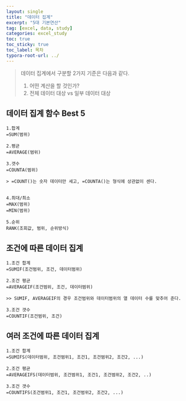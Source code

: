 ```yaml
---
layout: single
title: "데이터 집계"
excerpt: "5대 기본연산"
tag: [excel, data, study]
categories: excel_study
toc: true
toc_sticky: true
toc_label: 목차
typora-root-url: ../
---
```


>데이터 집계에서 구분할 2가지 기준은 다음과 같다.
>
>1. 어떤 계산을 할 것인가?
>2. 전체 데이터 대상 vs 일부 데이터 대상



## 데이터 집계 함수 Best 5

```excel
1.합계
=SUM(범위)

2.평균
=AVERAGE(범위)

3.갯수
=COUNTA(범위)

> =COUNT()는 숫자 데이터만 세고, =COUNTA()는 형식에 상관없이 센다. 


4.최대/최소
=MAX(범위)
=MIN(범위)

5.순위
RANK(조회값, 범위, 순위방식)
```





## 조건에 따른 데이터 집계

```excel
1.조건 합계
=SUMIF(조건범위, 조건, 데이터범위)

2.조건 평균
=AVERAGEIF(조건범위, 조건, 데이터범위)

>> SUMIF, AVERAGEIF의 경우 조건범위와 데이터범위의 열 데이터 수를 맞추어 준다.

3.조건 갯수
=COUNTIF(조건범위, 조건)
```





## 여러 조건에 따른 데이터 집계

```excel
1.조건 합계
=SUMIFS(데이터범위, 조건범위1, 조건1, 조건범위2, 조건2, ...)

2.조건 평균
=AVERAGEIFS(데이터범위, 조건범위1, 조건1, 조건범위2, 조건2, ..)

3.조건 갯수
=COUNTIFS(조건범위1, 조건1, 조건범위2, 조건2, ...)
```



